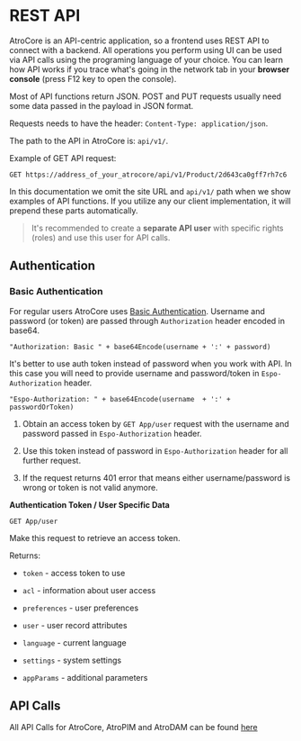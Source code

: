 # REST API

AtroCore is an API-centric application, so a frontend uses REST API to connect with a backend. 
All operations you perform using UI can be used via API calls using the programing language of your choice. 
You can learn how API works if you trace what's going in the network tab in your **browser console** (press F12 key to open the console).

Most of API functions return JSON. POST and PUT requests usually need some data passed in the payload in JSON format.

Requests needs to have the header: `Content-Type: application/json`.

The path to the API in AtroCore is: `api/v1/`. 

Example of GET API request: 

```
GET https://address_of_your_atrocore/api/v1/Product/2d643ca0gff7rh7c6
```

In this documentation we omit the site URL and `api/v1/` path when we show examples of API functions. If you utilize any our client implementation, it will prepend these parts automatically.

> It's recommended to create a **separate API user** with specific rights (roles) and use this user for API calls.

## Authentication

### Basic Authentication

For regular users AtroCore uses [Basic Authentication](http://en.wikipedia.org/wiki/Basic_access_authentication). Username and password (or token) are passed through `Authorization` header encoded in base64.

`"Authorization: Basic " + base64Encode(username + ':' + password)`

It's better to use auth token instead of password when you work with API. In this case you will need to provide username and password/token in `Espo-Authorization` header.

`"Espo-Authorization: " + base64Encode(username  + ':' + passwordOrToken)`

1. Obtain an access token by `GET App/user` request with the username and password passed in `Espo-Authorization` header.

2. Use this token instead of password in `Espo-Authorization` header for all further request.

3. If the request returns 401 error that means either username/password is wrong or token is not valid anymore.

**Authentication Token / User Specific Data**

`GET App/user`

Make this request to retrieve an access token.

Returns:

* `token` - access token to use

* `acl` - information about user access

* `preferences` - user preferences

* `user` - user record attributes

* `language` - current language

* `settings` - system settings

* `appParams` - additional parameters

## API Calls
All API Calls for AtroCore, AtroPIM and AtroDAM can be found [here](https://demo.atropim.com/apidocs/index.html)
